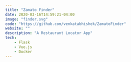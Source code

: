 ```yaml
---
title: "Zamato Finder"
date: 2020-03-16T14:59:21-04:00
image: "finder.svg"
code: "https://github.com/venkatabhishek/ZamatoFinder"
website: ""
description: "A Restaurant Locator App"
tech: 
    - Flask
    - Vue.js
    - Docker
---
```


